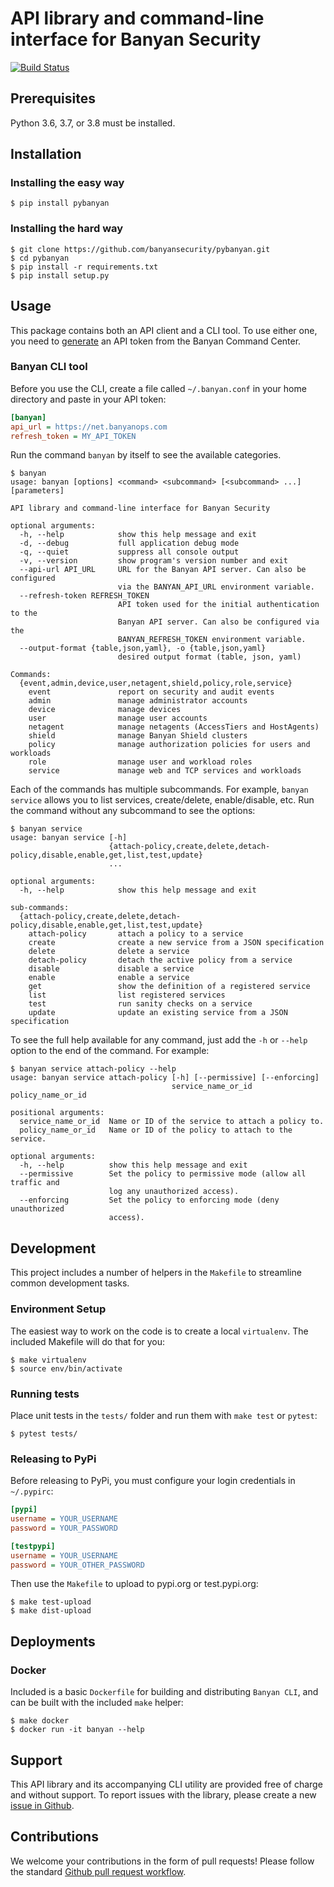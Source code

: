 # API library and command-line interface for Banyan Security
[![Build Status](https://travis-ci.org/banyansecurity/pybanyan.svg?branch=master)](https://travis-ci.org/banyansecurity/pybanyan)

## Prerequisites
Python 3.6, 3.7, or 3.8 must be installed.

## Installation 
### Installing the easy way

```console
$ pip install pybanyan
```

### Installing the hard way

```console
$ git clone https://github.com/banyansecurity/pybanyan.git
$ cd pybanyan
$ pip install -r requirements.txt
$ pip install setup.py
```

## Usage

This package contains both an API client and a CLI tool.
To use either one, you need to [generate] an API token from the Banyan Command Center.

### Banyan CLI tool

Before you use the CLI, create a file called `~/.banyan.conf` in your home directory and paste in your API token:

```ini
[banyan]
api_url = https://net.banyanops.com
refresh_token = MY_API_TOKEN
```

Run the command `banyan` by itself to see the available categories.

```console
$ banyan
usage: banyan [options] <command> <subcommand> [<subcommand> ...] [parameters]

API library and command-line interface for Banyan Security

optional arguments:
  -h, --help            show this help message and exit
  -d, --debug           full application debug mode
  -q, --quiet           suppress all console output
  -v, --version         show program's version number and exit
  --api-url API_URL     URL for the Banyan API server. Can also be configured
                        via the BANYAN_API_URL environment variable.
  --refresh-token REFRESH_TOKEN
                        API token used for the initial authentication to the
                        Banyan API server. Can also be configured via the
                        BANYAN_REFRESH_TOKEN environment variable.
  --output-format {table,json,yaml}, -o {table,json,yaml}
                        desired output format (table, json, yaml)

Commands:
  {event,admin,device,user,netagent,shield,policy,role,service}
    event               report on security and audit events
    admin               manage administrator accounts
    device              manage devices
    user                manage user accounts
    netagent            manage netagents (AccessTiers and HostAgents)
    shield              manage Banyan Shield clusters
    policy              manage authorization policies for users and workloads
    role                manage user and workload roles
    service             manage web and TCP services and workloads
```

Each of the commands has multiple subcommands. For example, `banyan service` allows you to list services, create/delete, enable/disable, etc. Run the command without any subcommand to see the options:

```console
$ banyan service
usage: banyan service [-h]
                      {attach-policy,create,delete,detach-policy,disable,enable,get,list,test,update}
                      ...

optional arguments:
  -h, --help            show this help message and exit

sub-commands:
  {attach-policy,create,delete,detach-policy,disable,enable,get,list,test,update}
    attach-policy       attach a policy to a service
    create              create a new service from a JSON specification
    delete              delete a service
    detach-policy       detach the active policy from a service
    disable             disable a service
    enable              enable a service
    get                 show the definition of a registered service
    list                list registered services
    test                run sanity checks on a service
    update              update an existing service from a JSON specification
```

To see the full help available for any command, just add the `-h` or `--help` option to the end of the command. For example:

```console
$ banyan service attach-policy --help
usage: banyan service attach-policy [-h] [--permissive] [--enforcing]
                                    service_name_or_id policy_name_or_id

positional arguments:
  service_name_or_id  Name or ID of the service to attach a policy to.
  policy_name_or_id   Name or ID of the policy to attach to the service.

optional arguments:
  -h, --help          show this help message and exit
  --permissive        Set the policy to permissive mode (allow all traffic and
                      log any unauthorized access).
  --enforcing         Set the policy to enforcing mode (deny unauthorized
                      access).
```

## Development

This project includes a number of helpers in the `Makefile` to streamline common development tasks.

### Environment Setup

The easiest way to work on the code is to create a local `virtualenv`. The included Makefile will do that for you:

```console
$ make virtualenv
$ source env/bin/activate
```

### Running tests

Place unit tests in the `tests/` folder and run them with `make test` or `pytest`:

```console
$ pytest tests/
```


### Releasing to PyPi

Before releasing to PyPi, you must configure your login credentials in `~/.pypirc`:

```ini
[pypi]
username = YOUR_USERNAME
password = YOUR_PASSWORD

[testpypi]
username = YOUR_USERNAME
password = YOUR_OTHER_PASSWORD

```

Then use the `Makefile` to upload to pypi.org or test.pypi.org:

```console
$ make test-upload
$ make dist-upload
```

## Deployments

### Docker

Included is a basic `Dockerfile` for building and distributing `Banyan CLI`,
and can be built with the included `make` helper:

```console
$ make docker
$ docker run -it banyan --help
```

## Support

This API library and its accompanying CLI utility are provided free of charge and without support. To report issues with the library, please create a new [issue in Github][github-issue].

## Contributions

We welcome your contributions in the form of pull requests! Please follow the standard [Github pull request workflow][github-pr].

[generate]: https://net.banyanops.com/app/myprofile
[github-pr]: https://gist.github.com/Chaser324/ce0505fbed06b947d962
[github-issue]: https://github.com/banyansecurity/pybanyan/issues/new
